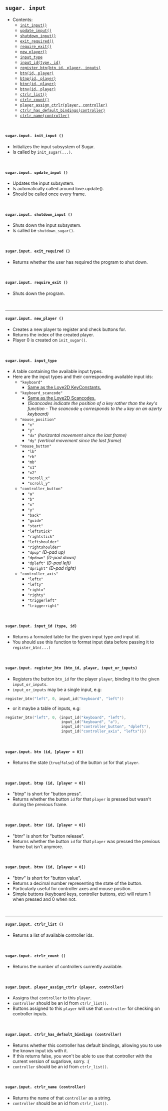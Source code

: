 ## `sugar. input`

- Contents:
  - [`init_input()`](#sugarinput-init_input-)
  - [`update_input()`](#sugarinput-update_input-)
  - [`shutdown_input()`](#sugarinput-shutdown_input-)
  - [`exit_required()`](#sugarinput-exit_required-)
  - [`require_exit()`](#sugarinput-require_exit-)
  - [`new_player()`](#sugarinput-new_player-)
  - [`input_type`](#sugarinput-input_type)
  - [`input_id(type, id)`](#sugarinput-input_id-type-id)
  - [`register_btn(btn_id, player, inputs)`](#sugarinput-register_btn-btn_id-player-inputs)
  - [`btn(id, player)`](#sugarinput-btn-id-player--0)
  - [`btnp(id, player)`](#sugarinput-btnp-id-player--0)
  - [`btnr(id, player)`](#sugarinput-btnr-id-player--0)
  - [`btnv(id, player)`](#sugarinput-btnv-id-player--0)
  - [`ctrlr_list()`](#sugarinput-ctrlr_list-)
  - [`ctrlr_count()`](#sugarinput-ctrlr_count-)
  - [`player_assign_ctrlr(player, controller)`](#sugarinput-player_assign_ctrlr-player-controller)
  - [`ctrlr_has_default_bindings(controller)`](#sugarinput-ctrlr_has_default_bindings-controller)
  - [`ctrlr_name(controller)`](#sugarinput-ctrlr_name-controller)

&#8202;

#### `sugar.input. init_input ()`
- Initializes the input subsystem of Sugar.
- Is called by `init_sugar(...)`.

&#8202;

#### `sugar.input. update_input ()`
- Updates the input subsystem.
- Is automatically called around love.update().
- Should be called once every frame.

&#8202;

#### `sugar.input. shutdown_input ()`
- Shuts down the input subsystem.
- Is called be `shutdown_sugar()`.

&#8202;

#### `sugar.input. exit_required ()`
- Returns whether the user has required the program to shut down.

&#8202;

#### `sugar.input. require_exit ()`
- Shuts down the program.

&#8202;

---

#### `sugar.input. new_player ()`
- Creates a new player to register and check buttons for.
- Returns the index of the created player.
- Player 0 is created on `init_sugar()`.

&#8202;

#### `sugar.input. input_type`
- A table containing the available input types.
- Here are the input types and their corresponding available input ids:
  - `"keyboard"`
    - [Same as the Love2D KeyConstants.](https://love2d.org/wiki/KeyConstant)
  - `"keyboard_scancode"`
    - [Same as the Love2D Scancodes.](https://love2d.org/wiki/Scancode)
    - _(Scancodes indicate the position of a key rather than the key's function - The scancode `q` corresponds to the `a` key on an azerty keyboard)_
  - `"mouse_position"`
    - `"x"`
    - `"y"`
    - `"dx"` _(horizontal movement since the last frame)_
    - `"dy"` _(vertical movement since the last frame)_
  - `"mouse_button"`
    - `"lb"`
    - `"rb"`
    - `"mb"`
    - `"x1"`
    - `"x2"`
    - `"scroll_x"`
    - `"scroll_y"`
  - `"controller_button"`
    - `"a"`
    - `"b"`
    - `"x"`
    - `"y"`
    - `"back"`
    - `"guide"`
    - `"start"`
    - `"leftstick"`
    - `"rightstick"`
    - `"leftshoulder"`
    - `"rightshoulder"`
    - `"dpup"` _(D-pad up)_
    - `"dpdown"` _(D-pad down)_
    - `"dpleft"` _(D-pad left)_
    - `"dpright"` _(D-pad right)_
  - `"controller_axis"`
    - `"leftx"`
    - `"lefty"`
    - `"rightx"`
    - `"righty"`
    - `"triggerleft"`
    - `"triggerright"`

&#8202;

#### `sugar.input. input_id (type, id)`
- Returns a formated table for the given input type and input id.
- You should use this function to format input data before passing it to `register_btn(...)`

&#8202;

#### `sugar.input. register_btn (btn_id, player, input_or_inputs)`
- Registers the button `btn_id` for the player `player`, binding it to the given `input_or_inputs`.
- `input_or_inputs` may be a single input, e.g:
```lua
register_btn("left", 0, input_id("keyboard", "left"))
```
- or it maybe a table of inputs, e.g:
```lua
register_btn("left", 0, {input_id("keyboard", "left"),
                         input_id("keyboard", "a"),
                         input_id("controller_button", "dpleft"),
                         input_id("controller_axis", "leftx")})
```

&#8202;

#### `sugar.input. btn (id, [player = 0])`
- Returns the state (`true`/`false`) of the button `id` for that `player`.

&#8202;

#### `sugar.input. btnp (id, [player = 0])`
- "btnp" is short for "button press".
- Returns whether the button `id` for that `player` is pressed but wasn't during the previous frame.

&#8202;

#### `sugar.input. btnr (id, [player = 0])`
- "btnr" is short for "button release".
- Returns whether the button `id` for that `player` was pressed the previous frame but isn't anymore.

&#8202;

#### `sugar.input. btnv (id, [player = 0])`
- "btnv" is short for "button value".
- Returns a decimal number representing the state of the button.
- Particularly useful for controller axes and mouse position.
- Simple buttons (keyboard keys, controller buttons, etc) will return 1 when pressed and 0 when not.

&#8202;

---

#### `sugar.input. ctrlr_list ()`
- Returns a list of available controller ids.

&#8202;

#### `sugar.input. ctrlr_count ()`
- Returns the number of controllers currently available.

&#8202;

#### `sugar.input. player_assign_ctrlr (player, controller)`
- Assigns that `controller` to this `player`.
- `controller` should be an id from `ctrlr_list()`.
- Buttons assigned to this `player` will use that `controller` for checking on controller inputs.

&#8202;

#### `sugar.input. ctrlr_has_default_bindings (controller)`
- Returns whether this controller has default bindings, allowing you to use the known input ids with it.
- If this returns false, you won't be able to use that controller with the current version of sugarlove, sorry. :(
- `controller` should be an id from `ctrlr_list()`.

&#8202;

#### `sugar.input. ctrlr_name (controller)`
- Returns the name of that `controller` as a string.
- `controller` should be an id from `ctrlr_list()`.